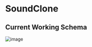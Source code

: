 # SoundClone

## Current Working Schema
![image](https://github.com/user-attachments/assets/9ef33faa-5b13-4447-a263-4adf6330aa4f)
